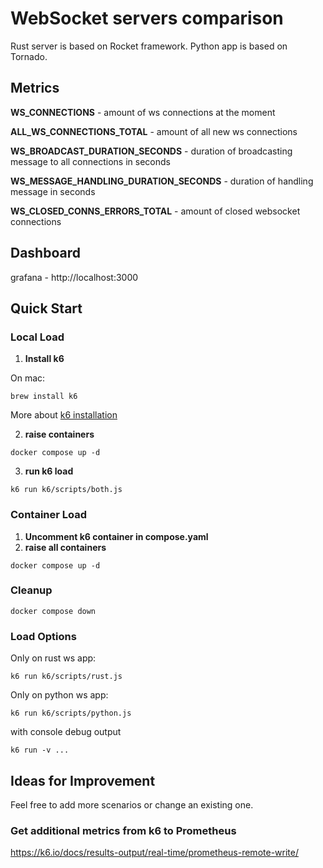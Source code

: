 # WebSocket servers comparison

Rust server is based on Rocket framework.
Python app is based on Tornado.

## Metrics

**WS_CONNECTIONS** - amount of ws connections at the moment

**ALL_WS_CONNECTIONS_TOTAL** - amount of all new ws connections

**WS_BROADCAST_DURATION_SECONDS** - duration of broadcasting message to all connections in seconds

**WS_MESSAGE_HANDLING_DURATION_SECONDS** - duration of handling message in seconds

**WS_CLOSED_CONNS_ERRORS_TOTAL** - amount of closed websocket connections

## Dashboard

grafana - http://localhost:3000

## Quick Start

### Local Load

1. **Install k6**

On mac:

```
brew install k6
```

More about [k6 installation](https://k6.io/docs/get-started/installation/)

2. **raise containers**

```
docker compose up -d
```

3. **run k6 load**

```
k6 run k6/scripts/both.js
```

### Container Load

1. **Uncomment k6 container in compose.yaml**
2. **raise all containers**

```
docker compose up -d
```

### Cleanup

```
docker compose down
```

### Load Options

Only on rust ws app:

```
k6 run k6/scripts/rust.js
```

Only on python ws app:

```
k6 run k6/scripts/python.js
```

with console debug output

```
k6 run -v ...
```

## Ideas for Improvement

Feel free to add more scenarios or change an existing one.

### Get additional metrics from k6 to Prometheus

https://k6.io/docs/results-output/real-time/prometheus-remote-write/
